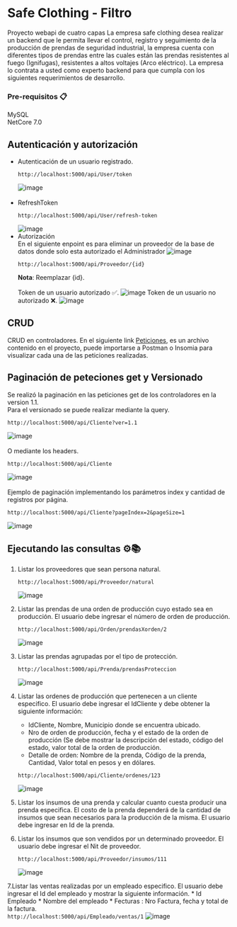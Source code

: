 # Safe Clothing - Filtro
Proyecto webapi de cuatro capas
La empresa safe clothing desea realizar un backend que le permita llevar el control, registro y seguimiento de la producción de prendas de seguridad industrial, la empresa cuenta con diferentes tipos de prendas entre las cuales están las prendas resistentes al fuego (Ignifugas), resistentes a altos voltajes (Arco eléctrico). La empresa lo contrata a usted como experto backend para que cumpla con los siguientes requerimientos de desarrollo.

### Pre-requisitos 📋
MySQL<br>
NetCore 7.0
## Autenticación y autorización 
* Autenticación de un usuario registrado.<br>
  ```
  http://localhost:5000/api/User/token
  ```
  ![image](https://github.com/Marsh1100/Margie-Ropa/assets/131481951/d27f8379-24d0-4ac6-82aa-381a0c31d108)
<br><br>
* RefreshToken<br>
  ```
  http://localhost:5000/api/User/refresh-token
  ```
  ![image](https://github.com/Marsh1100/apiweb-vet/assets/131481951/84c29e09-a869-4217-b85b-348cf29fe919)<br>
* Autorización<br>
  En el siguiente enpoint es para eliminar un proveedor de la base de datos donde solo esta autorizado el Administrador
  ![image](https://github.com/Marsh1100/apiweb-vet/assets/131481951/230fda07-9ac6-409e-81eb-01f5d7773d16)
  ```
  http://localhost:5000/api/Proveedor/{id}
  ```
  <b>Nota</b>: Reemplazar {id}.<br>
  <br>Token de un usuario autorizado ✅.
  ![image](https://github.com/Marsh1100/Margie-Ropa/assets/131481951/40bdd231-628b-4d3e-b1e1-3da9fa36b066)
  Token de un usuario no autorizado  ❌.
  ![image](https://github.com/Marsh1100/Margie-Ropa/assets/131481951/2af1b32d-97a7-4fda-8ec8-49849e248a91)

## CRUD
CRUD en controladores. En el siguiente link [Peticiones](https://github.com/Marsh1100/Margie-Ropa/blob/main/x-safe-clothing.postman_collection.json), es un archivo contenido en el proyecto, puede importarse a Postman o Insomia para visualizar cada una de las peticiones realizadas.
## Paginación de peteciones get y Versionado
Se realizó la paginación en las peticiones get de los controladores en la version 1.1.<br>
Para el versionado se puede realizar mediante la query.  
```
http://localhost:5000/api/Cliente?ver=1.1
```
![image](https://github.com/Marsh1100/Margie-Ropa/assets/131481951/6b4bd6cf-f76a-4111-9036-448650442ecd)<br><br>
O mediante los headers. 
```
http://localhost:5000/api/Cliente
```
![image](https://github.com/Marsh1100/Margie-Ropa/assets/131481951/90fc0bd9-882c-4694-a491-a13df680a061)
<br><br>
Ejemplo de paginación implementando los parámetros index y cantidad de registros por página.  
```
http://localhost:5000/api/Cliente?pageIndex=2&pageSize=1
```
![image](https://github.com/Marsh1100/Margie-Ropa/assets/131481951/a9780fda-7411-4ed5-9662-b1d0c517c4d0)

## Ejecutando las consultas ⚙️📚
1.  Listar los proveedores que sean persona natural.
    ```
    http://localhost:5000/api/Proveedor/natural
    ```
    ![image](https://github.com/Marsh1100/Margie-Ropa/assets/131481951/0aec4eec-4e5e-470f-853f-b4134a5f8156)
2. Listar las prendas de una orden de producción cuyo estado sea en producción. El usuario debe ingresar el número de orden de producción.
    ```
    http://localhost:5000/api/Orden/prendasXorden/2
    ```
    ![image](https://github.com/Marsh1100/Margie-Ropa/assets/131481951/82fd8f56-22f7-40e6-b220-c0440d58b37f)

3. Listar las prendas agrupadas por el tipo de protección.
    ```
    http://localhost:5000/api/Prenda/prendasProteccion
    ```
    ![image](https://github.com/Marsh1100/Margie-Ropa/assets/131481951/a1ff7fe9-13d1-46a3-9cbc-8e3c2cddc5d1)<br>
4. Listar las ordenes de producción que pertenecen a un cliente especifico. El usuario debe ingresar el IdCliente y debe obtener la siguiente información:
    * IdCliente, Nombre, Municipio donde se encuentra ubicado.
    * Nro de orden de producción, fecha y el estado de la orden de producción (Se debe mostrar la descripción del estado, código del estado, valor total de la orden de producción.
    * Detalle de orden: Nombre de la prenda, Código de la prenda, Cantidad, Valor total en pesos y en dólares.
    ```
    http://localhost:5000/api/Cliente/ordenes/123
    ```
    ![image](https://github.com/Marsh1100/Margie-Ropa2/assets/131481951/1e8bc739-9d88-4029-987a-923ac3f7ee81)<br>
5. Listar los insumos de una prenda y calcular cuanto cuesta producir una prenda especifica. El costo de la prenda dependerá de la cantidad de insumos que sean necesarios para la producción de la misma. El usuario debe ingresar en Id de la prenda.
6. Listar los insumos que son vendidos por un determinado proveedor. El usuario debe ingresar el Nit de proveedor.
   ```
   http://localhost:5000/api/Proveedor/insumos/111
   ```
   ![image](https://github.com/Marsh1100/Margie-Ropa2/assets/131481951/ade36fc2-5a96-49f6-8946-92a8fa8e7d40)

7.Listar las ventas realizadas por un empleado especifico. El usuario debe ingresar el Id del empleado y mostrar la siguiente información.
    * Id Empleado
    * Nombre del empleado
    * Fecturas : Nro Factura, fecha y total de la factura.<br>
    ```
    http://localhost:5000/api/Empleado/ventas/1
    ```
    ![image](https://github.com/Marsh1100/Margie-Ropa2/assets/131481951/1aeeb5d3-3877-449d-9f68-970ecbc2573c)

